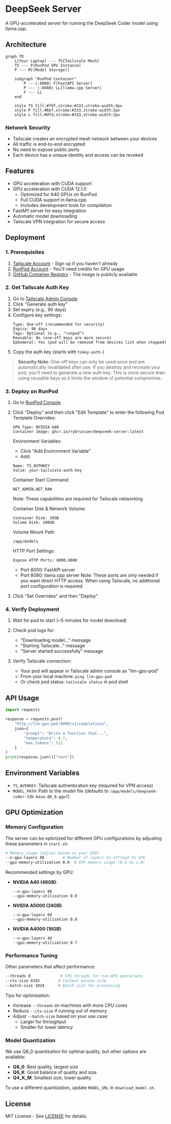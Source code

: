 # DeepSeek Server

A GPU-accelerated server for running the DeepSeek Coder model using llama.cpp.

## Architecture

```mermaid
graph TD
    L[Your Laptop] --- TS{Tailscale Mesh}
    TS --- P[RunPod GPU Instance]
    P --- M[(Model Storage)]
    
    subgraph "RunPod Container"
        P ---|:8000| F[FastAPI Server]
        P --- |:8080| LL[llama.cpp Server]
        F --- LL
    end

    style TS fill:#f9f,stroke:#333,stroke-width:4px
    style P fill:#bbf,stroke:#333,stroke-width:2px
    style L fill:#dfd,stroke:#333,stroke-width:2px
```

### Network Security
- Tailscale creates an encrypted mesh network between your devices
- All traffic is end-to-end encrypted
- No need to expose public ports
- Each device has a unique identity and access can be revoked

## Features

- GPU acceleration with CUDA support
- GPU acceleration with CUDA 12.1.0
  - Optimized for A40 GPUs on RunPod
  - Full CUDA support in llama.cpp
  - Includes development tools for compilation
- FastAPI server for easy integration
- Automatic model downloading
- Tailscale VPN integration for secure access

## Deployment

### 1. Prerequisites

1. [Tailscale Account](https://tailscale.com/) - Sign up if you haven't already
2. [RunPod Account](https://runpod.io/) - You'll need credits for GPU usage
3. [GitHub Container Registry](https://ghcr.io) - The image is publicly available

### 2. Get Tailscale Auth Key

1. Go to [Tailscale Admin Console](https://login.tailscale.com/admin/settings/keys)
2. Click "Generate auth key"
3. Set expiry (e.g., 90 days)
4. Configure key settings:
   ```
   Type: One-off (recommended for security)
   Expiry: 90 days
   Tags: Optional (e.g., "runpod")
   Reusable: No (one-off keys are more secure)
   Ephemeral: Yes (pod will be removed from devices list when stopped)
   ```
4. Copy the auth key (starts with `tskey-auth-`)

> **Security Note**: One-off keys can only be used once and are automatically invalidated after use. 
> If you destroy and recreate your pod, you'll need to generate a new auth key. 
> This is more secure than using reusable keys as it limits the window of potential compromise.

### 3. Deploy on RunPod

1. Go to [RunPod Console](https://runpod.io/console/pods)
2. Click "Deploy" and then click "Edit Template" to enter the following Pod Template Overrides:
   ```
   GPU Type: NVIDIA A40
   Container Image: ghcr.io/rybruscoe/deepseek-server:latest
   ```
   Environment Variables:
   - Click "Add Environment Variable"
   - Add:
   ```
   Name: TS_AUTHKEY
   Value: your-tailscale-auth-key
   ```
   Container Start Command:
   ```
   NET_ADMIN,NET_RAW
   ```
   Note: These capabilities are required for Tailscale networking

   Container Disk & Network Volume:
   ```
   Container Disk: 20GB
   Volume Disk: 100GB
   ```

   Volume Mount Path
   ```
   /app/models
   ```

   HTTP Port Settings:
    ```
    Expose HTTP Ports: 8000,8080
    ```
    - Port 8000: FastAPI server
    - Port 8080: llama.cpp server
    Note: These ports are only needed if you want direct HTTP access. 
    When using Tailscale, no additional port configuration is required.

3. Click "Set Overrides" and then "Deploy"

### 4. Verify Deployment

1. Wait for pod to start (~5 minutes for model download)
2. Check pod logs for:
   - "Downloading model..." message
   - "Starting Tailscale..." message
   - "Server started successfully" message

3. Verify Tailscale connection:
   - Your pod will appear in Tailscale admin console as "llm-gpu-pod"
   - From your local machine: `ping llm-gpu-pod`
   - Or check pod status: `tailscale status` in pod shell

## API Usage

```python
import requests

response = requests.post(
    "http://llm-gpu-pod:8000/v1/completions",
    json={
        "prompt": "Write a function that...",
        "temperature": 0.7,
        "max_tokens": 512
    }
)
print(response.json()["text"])
```

## Environment Variables

- `TS_AUTHKEY`: Tailscale authentication key (required for VPN access)
- `MODEL_PATH`: Path to the model file (defaults to `/app/models/deepseek-coder-33b-base.Q8_0.gguf`)

## GPU Optimization

### Memory Configuration

The server can be optimized for different GPU configurations by adjusting these parameters in `start.sh`:

```bash
# Memory usage (adjust based on your GPU)
--n-gpu-layers 80        # Number of layers to offload to GPU
--gpu-memory-utilization 0.9  # GPU memory usage (0.0 to 1.0)
```

Recommended settings by GPU:
- **NVIDIA A40 (48GB)**:
  ```
  --n-gpu-layers 80
  --gpu-memory-utilization 0.9
  ```
- **NVIDIA A5000 (24GB)**:
  ```
  --n-gpu-layers 60
  --gpu-memory-utilization 0.8
  ```
- **NVIDIA A4000 (16GB)**:
  ```
  --n-gpu-layers 40
  --gpu-memory-utilization 0.7
  ```

### Performance Tuning

Other parameters that affect performance:
```bash
--threads 8             # CPU threads for non-GPU operations
--ctx-size 8192        # Context window size
--batch-size 1024      # Batch size for processing
```

Tips for optimization:
- Increase `--threads` on machines with more CPU cores
- Reduce `--ctx-size` if running out of memory
- Adjust `--batch-size` based on your use case:
  - Larger for throughput
  - Smaller for lower latency

### Model Quantization

We use Q8_0 quantization for optimal quality, but other options are available:
- **Q8_0**: Best quality, largest size
- **Q6_K**: Good balance of quality and size
- **Q4_K_M**: Smallest size, lower quality

To use a different quantization, update `MODEL_URL` in `download_model.sh`.

## License

MIT License - See [LICENSE](LICENSE) for details. 
